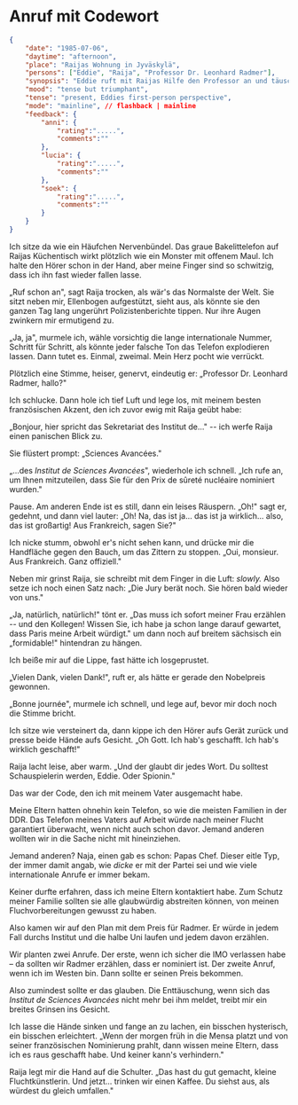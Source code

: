 # Anruf mit Codewort

```json
{
    "date": "1985-07-06",
    "daytime": "afternoon",
    "place": "Raijas Wohnung in Jyväskylä",
    "persons": ["Eddie", "Raija", "Professor Dr. Leonhard Radmer"],
    "synopsis": "Eddie ruft mit Raijas Hilfe den Professor an und täuscht eine französische Preisnominierung vor, um ein Lebenszeichen an ihre Eltern zu senden.",
    "mood": "tense but triumphant",
    "tense": "present, Eddies first-person perspective",
    "mode": "mainline", // flashback | mainline
    "feedback": {
        "anni": {
            "rating":".....",
            "comments":""
        },
        "lucia": {
            "rating":".....",
            "comments":""
        },
        "soek": {
            "rating":".....",
            "comments":""
        }
    }
}
```

Ich sitze da wie ein Häufchen Nervenbündel. Das graue Bakelittelefon auf
Raijas Küchentisch wirkt plötzlich wie ein Monster mit offenem Maul. Ich
halte den Hörer schon in der Hand, aber meine Finger sind so schwitzig,
dass ich ihn fast wieder fallen lasse.

„Ruf schon an", sagt Raija trocken, als wär's das Normalste der Welt.
Sie sitzt neben mir, Ellenbogen aufgestützt, sieht aus, als könnte sie
den ganzen Tag lang ungerührt Polizistenberichte tippen. Nur ihre Augen
zwinkern mir ermutigend zu.

„Ja, ja", murmele ich, wähle vorsichtig die lange internationale Nummer,
Schritt für Schritt, als könnte jeder falsche Ton das Telefon
explodieren lassen. Dann tutet es. Einmal, zweimal. Mein Herz pocht wie
verrückt.

Plötzlich eine Stimme, heiser, genervt, eindeutig er: „Professor Dr.
Leonhard Radmer, hallo?"

Ich schlucke. Dann hole ich tief Luft und lege los, mit meinem besten
französischen Akzent, den ich zuvor ewig mit Raija geübt habe:

„Bonjour, hier spricht das Sekretariat des Institut de..." -- ich werfe
Raija einen panischen Blick zu.

Sie flüstert prompt: „Sciences Avancées."

„...des *Institut de Sciences Avancées*", wiederhole ich schnell. „Ich
rufe an, um Ihnen mitzuteilen, dass Sie für den Prix de sûreté nucléaire
nominiert wurden."

Pause. Am anderen Ende ist es still, dann ein leises Räuspern. „Oh!"
sagt er, gedehnt, und dann viel lauter: „Oh! Na, das ist ja... das ist
ja wirklich... also, das ist großartig! Aus Frankreich, sagen Sie?"

Ich nicke stumm, obwohl er's nicht sehen kann, und drücke mir die
Handfläche gegen den Bauch, um das Zittern zu stoppen. „Oui, monsieur.
Aus Frankreich. Ganz offiziell."

Neben mir grinst Raija, sie schreibt mit dem Finger in die Luft:
*slowly.* Also setze ich noch einen Satz nach: „Die Jury berät noch.
Sie hören bald wieder von uns."

„Ja, natürlich, natürlich!" tönt er. „Das muss ich sofort meiner Frau
erzählen -- und den Kollegen! Wissen Sie, ich habe ja schon lange darauf
gewartet, dass Paris meine Arbeit würdigt." um dann noch auf breitem
sächsisch ein „formidable!" hintendran zu hängen.

Ich beiße mir auf die Lippe, fast hätte ich losgeprustet.

„Vielen Dank, vielen Dank!", ruft er, als hätte er gerade den Nobelpreis
gewonnen.

„Bonne journée", murmele ich schnell, und lege auf, bevor mir doch noch
die Stimme bricht.

Ich sitze wie versteinert da, dann kippe ich den Hörer aufs Gerät zurück
und presse beide Hände aufs Gesicht. „Oh Gott. Ich hab's geschafft. Ich
hab's wirklich geschafft!"

Raija lacht leise, aber warm. „Und der glaubt dir jedes Wort. Du
solltest Schauspielerin werden, Eddie. Oder Spionin."

Das war der Code, den ich mit meinem Vater ausgemacht habe.

Meine Eltern hatten ohnehin kein Telefon, so wie die meisten
Familien in der DDR. Das Telefon meines Vaters auf Arbeit würde
nach meiner Flucht garantiert überwacht, wenn nicht auch schon
davor. Jemand anderen wollten wir in die Sache nicht mit hineinziehen.

Jemand anderen? Naja, einen gab es schon: Papas Chef. Dieser eitle Typ,
der immer damit angab, wie *dicke* er mit der Partei sei und wie viele
internationale Anrufe er immer bekam.

Keiner durfte erfahren, dass ich meine Eltern kontaktiert habe. Zum Schutz
meiner Familie sollten sie alle glaubwürdig abstreiten können, von meinen
Fluchvorbereitungen gewusst zu haben.

Also kamen wir auf den Plan mit dem Preis für Radmer. Er würde in jedem Fall
durchs Institut und die halbe Uni laufen und jedem davon erzählen.

Wir planten zwei Anrufe. Der erste, wenn ich sicher die IMO verlassen habe –
da sollten wir Radmer erzählen, dass er nominiert ist. Der zweite Anruf, wenn
ich im Westen bin. Dann sollte er seinen Preis bekommen.

Also zumindest sollte er das glauben. Die Enttäuschung, wenn sich das *Institut
de Sciences Avancées* nicht mehr bei ihm meldet, treibt mir ein breites Grinsen
ins Gesicht.

Ich lasse die Hände sinken und fange an zu lachen, ein bisschen
hysterisch, ein bisschen erleichtert. „Wenn der morgen früh in die Mensa
platzt und von seiner französischen Nominierung prahlt, dann wissen
meine Eltern, dass ich es raus geschafft habe. Und keiner kann's verhindern."

Raija legt mir die Hand auf die Schulter. „Das hast du gut gemacht,
kleine Fluchtkünstlerin. Und jetzt... trinken wir einen Kaffee. Du
siehst aus, als würdest du gleich umfallen."
